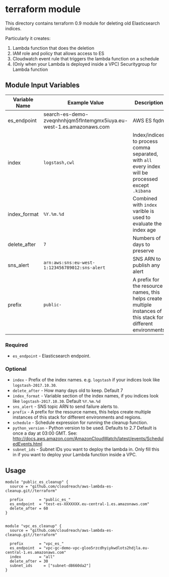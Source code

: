 # terraform module

This directory contains terraform 0.9 module for deleting old Elasticsearch
indices.

Particularly it creates:

1. Lambda function that does the deletion
2. IAM role and policy that allows access to ES
3. Cloudwatch event rule that triggers the lambda function on a schedule
4. (Only when your Lambda is deployed inside a VPC) Securitygroup for Lambda function

## Module Input Variables


| Variable Name | Example Value | Description | Default Value | Required |
| --- | --- | --- | --- |  --- |
| es_endpoint | search-es-demo-zveqnhnhjqm5flntemgmx5iuya.eu-west-1.es.amazonaws.com  | AWS ES fqdn | `None` | True |
| index |  `logstash,cwl` | Index/indices to process comma separated, with `all` every index will be processed except `.kibana` | `all` | False |
| index_format  | `%Y.%m.%d` | Combined with `index` varible is used to evaluate the index age | `%Y.%m.%d` |  False |
| delete_after | `7` | Numbers of days to preserve | `15` |  False |
| sns_alert | `arn:aws:sns:eu-west-1:123456789012:sns-alert` | SNS ARN to publish any alert | | False |
| prefix | `public-` | A prefix for the resource names, this helps create multiple instances of this stack for different environments | | False |

### Required

* `es_endpoint` - Elasticsearch endpoint.

### Optional

* `index` - Prefix of the index names. e.g. `logstash` if your indices look
like `logstash-2017.10.30`.
* `delete_after` - How many days old to keep. Default 7
* `index_format` - Variable section of the index names, if
you indices look like `logstash-2017.10.30`. Default `%Y.%m.%d`
* `sns_alert` - SNS topic ARN to send failure alerts to.
* `prefix` - A prefix for the resource names, this helps create multiple
instances of this stack for different environments and regions.
* `schedule` - Schedule expression for running the cleanup function.
* `python_version` - Python version to be used. Defaults to 2.7
Default is once a day at 03:00 GMT.
See: http://docs.aws.amazon.com/AmazonCloudWatch/latest/events/ScheduledEvents.html
* `subnet_ids` - Subnet IDs you want to deploy the lambda in. Only fill this in if you want to deploy your Lambda function inside a VPC.
## Usage

```
module "public_es_cleanup" {
  source = "github.com/cloudreach/aws-lambda-es-cleanup.git//terraform"

  prefix       = "public_es_"
  es_endpoint  = "test-es-XXXXXXX.eu-central-1.es.amazonaws.com"
  delete_after = 60
}


module "vpc_es_cleanup" {
  source = "github.com/cloudreach/aws-lambda-es-cleanup.git//terraform"

  prefix       = "vpc_es_"
  es_endpoint  = "vpc-gc-demo-vpc-gloo5rzcdhyiykwdlots2hdjla.eu-central-1.es.amazonaws.com"
  index        = "all"
  delete_after = 30
  subnet_ids     = ["subnet-d8660da2"]
}
```
